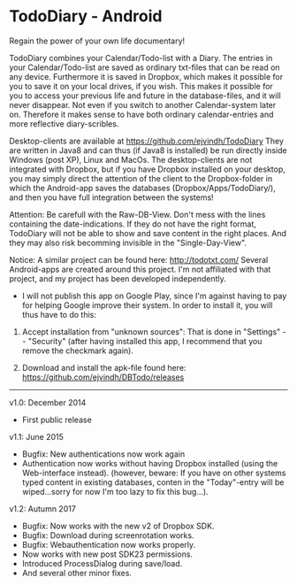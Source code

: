 TodoDiary - Android
===================

Regain the power of your own life documentary!

TodoDiary combines your Calendar/Todo-list with a Diary. The entries in your Calendar/Todo-list are saved as ordinary txt-files that can be read on any device. Furthermore it is saved in Dropbox, which makes it possible for you to save it on your local drives, if you wish. This makes it possible for you to access your previous life and future in the database-files, and it will never disappear. Not even if you switch to another Calendar-system later on. Therefore it makes sense to have both ordinary calendar-entries and more reflective diary-scribles.

Desktop-clients are available at https://github.com/ejvindh/TodoDiary
They are written in Java8 and can thus (if Java8 is installed) be run directly inside Windows (post XP), Linux and MacOs. The desktop-clients are not integrated with Dropbox, but if you have Dropbox installed on your desktop, you may simply direct the attention of the client to the Dropbox-folder in which the Android-app saves the databases (Dropbox/Apps/TodoDiary/), and then you have full integration between the systems!

Attention: Be carefull with the Raw-DB-View. Don't mess with the lines containing the date-indications. If they do not have the right format, TodoDiary will not be able to show and save content in the right places. And they may also risk becomming invisible in the "Single-Day-View".
	  
Notice: A similar project can be found here: http://todotxt.com/
Several Android-apps are created around this project. I'm not affiliated with that project, and my project has been developed independently.

* I will not publish this app on Google Play, since I'm against having to pay for helping Google improve their system. In order to install it, you will thus have to do this:

1) Accept installation from "unknown sources": That is done in "Settings" -- "Security" (after having installed this app, I recommend that you remove the checkmark again).

2) Download and install the apk-file found here:
https://github.com/ejvindh/DBTodo/releases

---------------
v1.0: December 2014
- First public release

v1.1: June 2015
- Bugfix: New authentications now work again
- Authentication now works without having Dropbox installed (using the Web-interface instead).
(however, beware: If you have on other systems typed content in existing databases, conten in the "Today"-entry will be wiped...sorry for now I'm too lazy to fix this bug...).

v1.2: Autumn 2017
- Bugfix: Now works with the new v2 of Dropbox SDK.
- Bugfix: Download during screenrotation works.
- Bugfix: Webauthentication now works properly.
- Now works with new post SDK23 permissions.
- Introduced ProcessDialog during save/load.
- And several other minor fixes.
